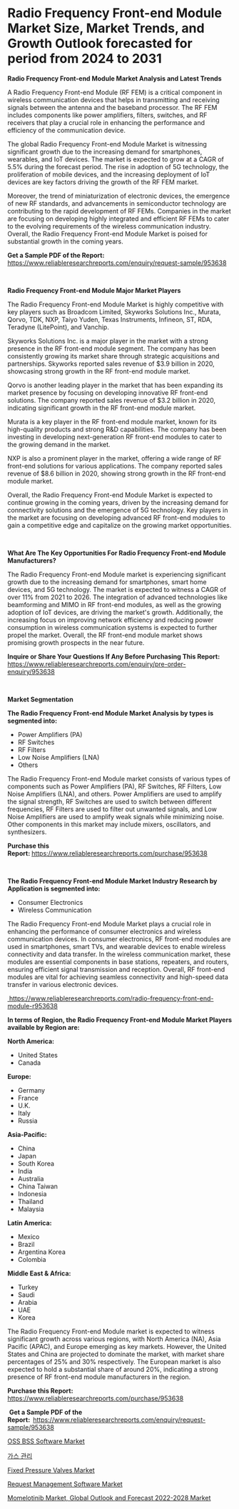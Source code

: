 <p><h1>Radio Frequency Front-end Module Market Size, Market Trends, and Growth Outlook forecasted for period from 2024 to 2031</h1></p><p><strong>Radio Frequency Front-end Module Market Analysis and Latest Trends</strong></p>
<p><p>A Radio Frequency Front-end Module (RF FEM) is a critical component in wireless communication devices that helps in transmitting and receiving signals between the antenna and the baseband processor. The RF FEM includes components like power amplifiers, filters, switches, and RF receivers that play a crucial role in enhancing the performance and efficiency of the communication device.</p><p>The global Radio Frequency Front-end Module Market is witnessing significant growth due to the increasing demand for smartphones, wearables, and IoT devices. The market is expected to grow at a CAGR of 5.5% during the forecast period. The rise in adoption of 5G technology, the proliferation of mobile devices, and the increasing deployment of IoT devices are key factors driving the growth of the RF FEM market.</p><p>Moreover, the trend of miniaturization of electronic devices, the emergence of new RF standards, and advancements in semiconductor technology are contributing to the rapid development of RF FEMs. Companies in the market are focusing on developing highly integrated and efficient RF FEMs to cater to the evolving requirements of the wireless communication industry. Overall, the Radio Frequency Front-end Module Market is poised for substantial growth in the coming years.</p></p>
<p><strong>Get a Sample PDF of the Report:&nbsp;</strong> <a href="https://www.reliableresearchreports.com/enquiry/request-sample/953638">https://www.reliableresearchreports.com/enquiry/request-sample/953638</a></p>
<p>&nbsp;</p>
<p><strong>Radio Frequency Front-end Module Major Market Players</strong></p>
<p><p>The Radio Frequency Front-end Module Market is highly competitive with key players such as Broadcom Limited, Skyworks Solutions Inc., Murata, Qorvo, TDK, NXP, Taiyo Yuden, Texas Instruments, Infineon, ST, RDA, Teradyne (LitePoint), and Vanchip.</p><p>Skyworks Solutions Inc. is a major player in the market with a strong presence in the RF front-end module segment. The company has been consistently growing its market share through strategic acquisitions and partnerships. Skyworks reported sales revenue of $3.9 billion in 2020, showcasing strong growth in the RF front-end module market.</p><p>Qorvo is another leading player in the market that has been expanding its market presence by focusing on developing innovative RF front-end solutions. The company reported sales revenue of $3.2 billion in 2020, indicating significant growth in the RF front-end module market.</p><p>Murata is a key player in the RF front-end module market, known for its high-quality products and strong R&D capabilities. The company has been investing in developing next-generation RF front-end modules to cater to the growing demand in the market.</p><p>NXP is also a prominent player in the market, offering a wide range of RF front-end solutions for various applications. The company reported sales revenue of $8.6 billion in 2020, showing strong growth in the RF front-end module market.</p><p>Overall, the Radio Frequency Front-end Module Market is expected to continue growing in the coming years, driven by the increasing demand for connectivity solutions and the emergence of 5G technology. Key players in the market are focusing on developing advanced RF front-end modules to gain a competitive edge and capitalize on the growing market opportunities.</p></p>
<p>&nbsp;</p>
<p><strong>What Are The Key Opportunities For Radio Frequency Front-end Module Manufacturers?</strong></p>
<p><p>The Radio Frequency Front-end Module market is experiencing significant growth due to the increasing demand for smartphones, smart home devices, and 5G technology. The market is expected to witness a CAGR of over 11% from 2021 to 2026. The integration of advanced technologies like beamforming and MIMO in RF front-end modules, as well as the growing adoption of IoT devices, are driving the market's growth. Additionally, the increasing focus on improving network efficiency and reducing power consumption in wireless communication systems is expected to further propel the market. Overall, the RF front-end module market shows promising growth prospects in the near future.</p></p>
<p><strong>Inquire or Share Your Questions If Any Before Purchasing This Report:</strong> <a href="https://www.reliableresearchreports.com/enquiry/pre-order-enquiry/953638">https://www.reliableresearchreports.com/enquiry/pre-order-enquiry/953638</a></p>
<p>&nbsp;</p>
<p><strong>Market Segmentation</strong></p>
<p><strong>The Radio Frequency Front-end Module Market Analysis by types is segmented into:</strong></p>
<p><ul><li>Power Amplifiers (PA)</li><li>RF Switches</li><li>RF Filters</li><li>Low Noise Amplifiers (LNA)</li><li>Others</li></ul></p>
<p><p>The Radio Frequency Front-end Module market consists of various types of components such as Power Amplifiers (PA), RF Switches, RF Filters, Low Noise Amplifiers (LNA), and others. Power Amplifiers are used to amplify the signal strength, RF Switches are used to switch between different frequencies, RF Filters are used to filter out unwanted signals, and Low Noise Amplifiers are used to amplify weak signals while minimizing noise. Other components in this market may include mixers, oscillators, and synthesizers.</p></p>
<p><strong>Purchase this Report:&nbsp;</strong><a href="https://www.reliableresearchreports.com/purchase/953638">https://www.reliableresearchreports.com/purchase/953638</a></p>
<p>&nbsp;</p>
<p><strong>The Radio Frequency Front-end Module Market Industry Research by Application is segmented into:</strong></p>
<p><ul><li>Consumer Electronics</li><li>Wireless Communication</li></ul></p>
<p><p>The Radio Frequency Front-end Module Market plays a crucial role in enhancing the performance of consumer electronics and wireless communication devices. In consumer electronics, RF front-end modules are used in smartphones, smart TVs, and wearable devices to enable wireless connectivity and data transfer. In the wireless communication market, these modules are essential components in base stations, repeaters, and routers, ensuring efficient signal transmission and reception. Overall, RF front-end modules are vital for achieving seamless connectivity and high-speed data transfer in various electronic devices.</p></p>
<p><a href="https://www.reliableresearchreports.com/radio-frequency-front-end-module-r953638">&nbsp;https://www.reliableresearchreports.com/radio-frequency-front-end-module-r953638</a></p>
<p><strong>In terms of Region, the Radio Frequency Front-end Module Market Players available by Region are:</strong></p>
<p>
    <p> <strong> North America: </strong>
        <ul>
            <li>United States</li>
            <li>Canada</li>
        </ul>
        </p> 
    <p> <strong> Europe: </strong>
        <ul>
            <li>Germany</li>
            <li>France</li>
            <li>U.K.</li>
            <li>Italy</li>
            <li>Russia</li>
        </ul>
        </p> 
    <p> <strong> Asia-Pacific: </strong>
        <ul>
            <li>China</li>
            <li>Japan</li>
            <li>South Korea</li>
            <li>India</li>
            <li>Australia</li>
            <li>China Taiwan</li>
            <li>Indonesia</li>
            <li>Thailand</li>
            <li>Malaysia</li>
        </ul>
        </p> 
    <p> <strong> Latin America: </strong>
        <ul>
            <li>Mexico</li>
            <li>Brazil</li>
            <li>Argentina Korea</li>
            <li>Colombia</li>
        </ul>
        </p> 
    <p> <strong> Middle East & Africa: </strong>
        <ul>
            <li>Turkey</li>
            <li>Saudi</li>
            <li>Arabia</li>
            <li>UAE</li>
            <li>Korea</li>
        </ul>
    </p>
    </p>
<p><p>The Radio Frequency Front-end Module market is expected to witness significant growth across various regions, with North America (NA), Asia Pacific (APAC), and Europe emerging as key markets. However, the United States and China are projected to dominate the market, with market share percentages of 25% and 30% respectively. The European market is also expected to hold a substantial share of around 20%, indicating a strong presence of RF front-end module manufacturers in the region.</p></p>
<p><strong>Purchase this Report: </strong><a href="https://www.reliableresearchreports.com/purchase/953638">https://www.reliableresearchreports.com/purchase/953638</a></p>
<p>&nbsp;<strong>Get a Sample PDF of the Report:&nbsp;&nbsp;</strong><a href="https://www.reliableresearchreports.com/enquiry/request-sample/953638">https://www.reliableresearchreports.com/enquiry/request-sample/953638</a></p>
<p><strong></strong></p>
<p><p><a href="https://medium.com/@caylawisoky8698/global-oss-bss-software-market-size-is-expected-to-experience-a-cagr-of-10-4-109d414ba7f5">OSS BSS Software Market</a></p><p><a href="https://medium.com/@daniamha96_85754/%EA%B0%80%EC%8A%A4-%EA%B4%80%EB%A6%AC-%EC%8B%9C%EC%9E%A5%EC%97%90-%EB%8C%80%ED%95%9C-%EC%8B%AC%EC%B8%B5%EC%A0%81%EC%9D%B8-%EC%A1%B0%EC%82%AC-%EB%8F%99%ED%96%A5-%EC%8B%9C%EC%9E%A5-%EC%84%B8%EB%B6%84%ED%99%94-%EB%B0%8F-%EA%B2%BD%EC%9F%81-%EB%B6%84%EC%84%9D-51ccb2b79ff4">가스 관리</a></p><p><a href="https://www.linkedin.com/pulse/fixed-pressure-valves-market-overview-regional-outlook-competitive-k2nbe?trackingId=yMrByXqHbkX22icpIvNckw%3D%3D">Fixed Pressure Valves Market</a></p><p><a href="https://medium.com/@christopher.fisher66709/request-management-software-industry-analysis-report-its-market-size-growing-with-a-cagr-of-4-3-6e185224f0db">Request Management Software Market</a></p><p><a href="https://issuu.com/reportprime-2/docs/momelotinib-market-global-outlook-a_7ac211f2c30a63">Momelotinib Market, Global Outlook and Forecast 2022-2028 Market</a></p></p>